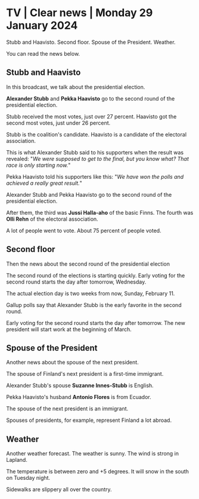 # TV \| Clear news \| Monday 29 January 2024

Stubb and Haavisto. Second floor. Spouse of the President. Weather.

You can read the news below.

## Stubb and Haavisto

In this broadcast, we talk about the presidential election.

**Alexander Stubb** and **Pekka Haavisto** go to the second round of the presidential election.

Stubb received the most votes, just over 27 percent. Haavisto got the second most votes, just under 26 percent.

Stubb is the coalition's candidate. Haavisto is a candidate of the electoral association.

This is what Alexander Stubb said to his supporters when the result was revealed: "*We were supposed to get to the final, but you know what? That race is only starting now.*"

Pekka Haavisto told his supporters like this: "*We have won the polls and achieved a really great result.*"

Alexander Stubb and Pekka Haavisto go to the second round of the presidential election.

After them, the third was **Jussi Halla-aho** of the basic Finns. The fourth was **Olli Rehn** of the electoral association.

A lot of people went to vote. About 75 percent of people voted.

## Second floor

Then the news about the second round of the presidential election

The second round of the elections is starting quickly. Early voting for the second round starts the day after tomorrow, Wednesday.

The actual election day is two weeks from now, Sunday, February 11.

Gallup polls say that Alexander Stubb is the early favorite in the second round.

Early voting for the second round starts the day after tomorrow. The new president will start work at the beginning of March.

## Spouse of the President

Another news about the spouse of the next president.

The spouse of Finland's next president is a first-time immigrant.

Alexander Stubb's spouse **Suzanne Innes-Stubb** is English.

Pekka Haavisto's husband **Antonio Flores** is from Ecuador.

The spouse of the next president is an immigrant.

Spouses of presidents, for example, represent Finland a lot abroad.

## Weather

Another weather forecast. The weather is sunny. The wind is strong in Lapland.

The temperature is between zero and +5 degrees. It will snow in the south on Tuesday night.

Sidewalks are slippery all over the country.
